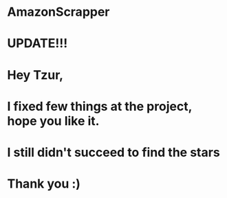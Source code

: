 # AmazonScrapper
#
# UPDATE!!!
#
# Hey Tzur,
# I fixed few things at the project, hope you like it.
# I still didn't succeed to find the stars
# 
# Thank you :)
